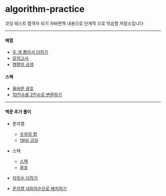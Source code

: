 # algorithm-practice
코딩 테스트 합격자 되기 자바편책 내용으로 단계적 으로 학습할 저장소입니다

---

#### 배열

- [두 개 뽑아서 더하기](./프로그래머스/1/68644.%E2%80%85두%E2%80%85개%E2%80%85뽑아서%E2%80%85더하기/두%E2%80%85개%E2%80%85뽑아서%E2%80%85더하기.java)
- [모의고사](./프로그래머스/1/42840.%E2%80%85모의고사/모의고사.java)
- [행렬의 곱셈](./프로그래머스/2/12949.%E2%80%85행렬의%E2%80%85곱셈/행렬의%E2%80%85곱셈.java)

#### 스택
- [올바른 괄호](./프로그래머스/2/12909.%E2%80%85올바른%E2%80%85괄호/올바른%E2%80%85괄호.java)
- [10진수를 2진수로 변환하기](./저자출제/10진수를%202진수로%20변환하기.java)

---

#### 백준 추가 풀이
- 문자열
  - [숫자의 합](./백준/Bronze/11720.%E2%80%85숫자의%E2%80%85합/숫자의%E2%80%85합.java)
  - [!밀비 급일](./백준/Bronze/11365.%E2%80%85！밀비%E2%80%85급일/！밀비%E2%80%85급일.java)

- 스택
  - [스택](./백준/Silver/10828.%E2%80%85스택/스택.java)
  - [괄호](./백준/Silver/9012.%E2%80%85괄호/괄호.java)

- [자릿수 더하기](./프로그래머스/1/12931.%E2%80%85자릿수%E2%80%85더하기/자릿수%E2%80%85더하기.java)
- [문자열 내림차순으로 배치하기](./프로그래머스/1/12917.%E2%80%85문자열%E2%80%85내림차순으로%E2%80%85배치하기/문자열%E2%80%85내림차순으로%E2%80%85배치하기.java)